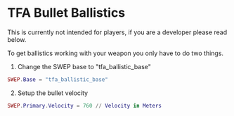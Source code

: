 # TFA Bullet Ballistics
This is currently not intended for players, if you are a developer please read below.

To get ballistics working with your weapon you only have to do two things.

1. Change the SWEP base to "tfa_ballistic_base"
```lua
SWEP.Base = "tfa_ballistic_base"
```
2. Setup the bullet velocity
```lua
SWEP.Primary.Velocity = 760 // Velocity in Meters
```
